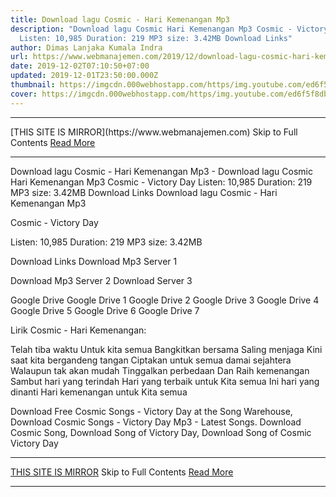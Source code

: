 ```yaml
---
title: Download lagu Cosmic - Hari Kemenangan Mp3
description: "Download lagu Cosmic Hari Kemenangan Mp3 Cosmic - Victory Day
  Listen: 10,985 Duration: 219 MP3 size: 3.42MB Download Links"
author: Dimas Lanjaka Kumala Indra
url: https://www.webmanajemen.com/2019/12/download-lagu-cosmic-hari-kemenangan-mp3.html
date: 2019-12-02T07:10:50+07:00
updated: 2019-12-01T23:50:00.000Z
thumbnail: https://imgcdn.000webhostapp.com/https/img.youtube.com/ed6f5f8db08733982b337d2528990247.jpeg
cover: https://imgcdn.000webhostapp.com/https/img.youtube.com/ed6f5f8db08733982b337d2528990247.jpeg
---
```


<hr/> [THIS SITE IS MIRROR](https://www.webmanajemen.com) Skip to Full Contents <a href="https://www.webmanajemen.com/2019/12/download-lagu-cosmic-hari-kemenangan-mp3.html" rel="follow" class="button" id="read-more">Read More</a> <hr/> Download lagu Cosmic - Hari Kemenangan Mp3 - Download lagu Cosmic Hari Kemenangan Mp3 Cosmic - Victory Day Listen: 10,985 Duration: 219 MP3 size: 3.42MB Download Links Download lagu Cosmic - Hari Kemenangan Mp3

  Cosmic - Victory Day 

  Listen: 10,985 
  Duration: 219 
  MP3 size: 3.42MB 

  Download Links 
  Download Mp3 Server 1 

  Download Mp3 Server 2 
  Download Server 3 


  Google Drive   Google Drive 1 
  Google Drive 2 
  Google Drive 3 
  Google Drive 4 
  Google Drive 5 
  Google Drive 6 
  Google Drive 7 


                             
Lirik Cosmic - Hari Kemenangan:
                             
 Telah tiba waktu 
 Untuk kita semua 
 Bangkitkan bersama 
 Saling menjaga 
 Kini saat kita bergandeng tangan 
 Ciptakan untuk semua damai sejahtera 
 Walaupun tak akan mudah 
 Tinggalkan perbedaan 
 Dan Raih kemenangan 
 Sambut hari yang terindah 
 Hari yang terbaik untuk 
 Kita semua 
 Ini hari yang dinanti 
 Hari kemenangan untuk 
 Kita semua 
                         
  Download Free Cosmic Songs - Victory Day at the Song Warehouse, Download Cosmic Songs - Victory Day Mp3 - Latest Songs.  Download Cosmic Song, Download Song of Victory Day, Download Song of Cosmic Victory Day <hr/> [THIS SITE IS MIRROR](https://www.webmanajemen.com) Skip to Full Contents <a href="https://www.webmanajemen.com/2019/12/download-lagu-cosmic-hari-kemenangan-mp3.html" rel="follow" class="button" id="read-more">Read More</a> <hr/>